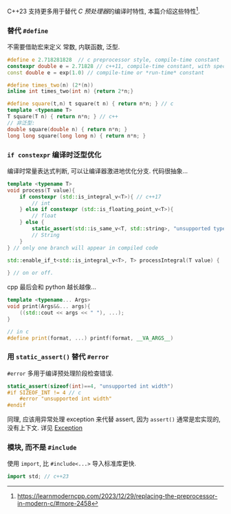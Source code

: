 C++23 支持更多用于替代 *C 预处理器*的编译时特性, 本篇介绍这些特性[^1].

[^1]: https://learnmoderncpp.com/2023/12/29/replacing-the-preprocessor-in-modern-c/#more-2458

### 替代 `#define`

不需要借助宏来定义 常数, 内联函数, 泛型.

```cpp
#define e 2.718281828  // c preprocessor style, compile-time constant
constexpr double e = 2.71828 // c++11, compile-time constant, with specified-type
const double e = exp(1.0) // compile-time or *run-time* constant

#define times_two(n) (2*(n))
inline int times_two(int n) {return 2*n;}

#define square(t,n) t square(t n) { return n*n; } // c
template <typename T>
T square(T n) { return n*n; } // c++
// 非泛型:
double square(double n) { return n*n; }
long long square(long long n) { return n*n; }
```

### `if constexpr` 编译时泛型优化

编译时常量表达式判断, 可以让编译器激进地优化分支. 代码很抽象...

```cpp
template <typename T>
void process(T value){
	if constexpr (std::is_integral_v<T>){ // c++17
		// int
	} else if constexpr (std::is_floating_point_v<T>){
		// float
	} else {
		static_assert(std::is_same_v<T, std::string>, "unsupported type");
		// String
	}
} // only one branch will appear in compiled code

std::enable_if_t<std::is_integral_v<T>, T> processIntegral(T value) {
	
} // on or off.
```

cpp 最后会和 python 越长越像...
```cpp
template <typename... Args>
void print(Args&&... args){
	((std::cout << args << " "), ...);
}

// in c
#define print(format, ...) printf(format, __VA_ARGS__)
```

### 用 `static_assert()` 替代 `#error`

`#error` 多用于编译预处理阶段检查错误.
```cpp
static_assert(sizeof(int)==4, "unsupported int width")
#if SIZEOF_INT != 4 // c
	#error "unsupported int width"
#endif
```

同理, 应该用异常处理 exception 来代替 assert, 因为 `assert()` 通常是宏实现的, 没有上下文. 详见 [Exception](../标准库/Diagnostics/Exception.md)

### 模块, 而不是 `#include`

使用 `import`, 比 `#include<...>` 导入标准库更快.

```cpp
import std; // c++23
```

